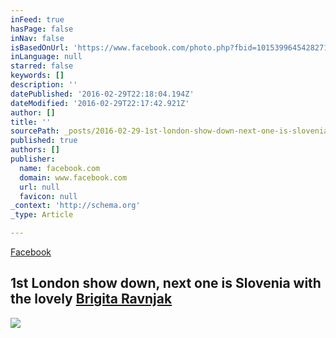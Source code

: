 ```yaml
---
inFeed: true
hasPage: false
inNav: false
isBasedOnUrl: 'https://www.facebook.com/photo.php?fbid=10153996454282718&set=a.431303647717.221826.770457717&type=3&theater'
inLanguage: null
starred: false
keywords: []
description: ''
datePublished: '2016-02-29T22:18:04.194Z'
dateModified: '2016-02-29T22:17:42.921Z'
author: []
title: ''
sourcePath: _posts/2016-02-29-1st-london-show-down-next-one-is-slovenia-with-the-lovely-b.md
published: true
authors: []
publisher:
  name: facebook.com
  domain: www.facebook.com
  url: null
  favicon: null
_context: 'http://schema.org'
_type: Article

---
```

[Facebook][0]

## 1st London show down, next one is Slovenia with the lovely [Brigita Ravnjak][1]
![](https://s3-us-west-2.amazonaws.com/the-grid-img/p/3425f5f41be377225ce835c5d3921979f5a371ac.jpg)

[0]: https://www.facebook.com/photo.php?fbid=10153996454282718&set=a.431303647717.221826.770457717&type=3&theater
[1]: https://www.facebook.com/profile.php?id=100000523946058